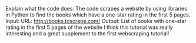 Explain what the code does: The code scrapes a website by using libraries in Python to find the books which have a one-star rating in the first 5 pages. 
Input: URL: http://books.toscrape.com/
Output: List of books with one-star rating in the first 5 pages of the website
I think this tutorial was really interesting and a great supplement to the first webscraping tutorial!
